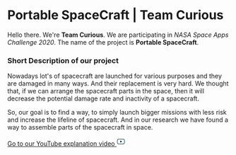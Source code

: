 # Portable SpaceCraft | Team Curious

Hello there. We're **Team Curious**. We are participating in *NASA Space Apps Challenge 2020*. The name of the project is **Portable SpaceCraft**.

### Short Description of our project

Nowadays lot's of spacecraft are launched for various purposes and they are damaged in many ways. And their replacement is very hard. We thought that, if we can arrange the spacecraft parts in the space, then it will decrease the potential damage rate and inactivity of a spacecraft.

So, our goal is to find a way, to simply launch bigger missions with less risk and increase the lifeline of spacecraft. And in our research we have found a way to assemble parts of the spacecraft in space.


[Go to our YouTube explanation video ![YouTube](img/youtube_20.png) ](https://youtu.be/QZbPAbgIOr8)
